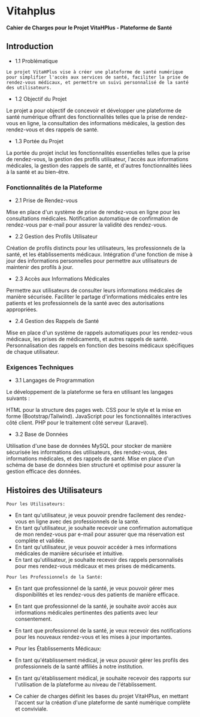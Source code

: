 # Vitahplus
**Cahier de Charges pour le Projet VitaHPlus - Plateforme de Santé**

## Introduction


- 1.1 Problématique
```
Le projet VitaHPlus vise à créer une plateforme de santé numérique pour simplifier l'accès aux services de santé, faciliter la prise de rendez-vous médicaux, et permettre un suivi personnalisé de la santé des utilisateurs.
```
- 1.2 Objectif du Projet

Le projet a pour objectif de concevoir et développer une plateforme de santé numérique offrant des fonctionnalités telles que la prise de rendez-vous en ligne, la consultation des informations médicales, la gestion des rendez-vous et des rappels de santé.

- 1.3 Portée du Projet

La portée du projet inclut les fonctionnalités essentielles telles que la prise de rendez-vous, la gestion des profils utilisateur, l'accès aux informations médicales, la gestion des rappels de santé, et d'autres fonctionnalités liées à la santé et au bien-être.

### Fonctionnalités de la Plateforme
- 2.1 Prise de Rendez-vous

Mise en place d'un système de prise de rendez-vous en ligne pour les consultations médicales.
Notification automatique de confirmation de rendez-vous par e-mail pour assurer la validité des rendez-vous.
- 2.2 Gestion des Profils Utilisateur

Création de profils distincts pour les utilisateurs, les professionnels de la santé, et les établissements médicaux.
Intégration d'une fonction de mise à jour des informations personnelles pour permettre aux utilisateurs de maintenir des profils à jour.
- 2.3 Accès aux Informations Médicales

Permettre aux utilisateurs de consulter leurs informations médicales de manière sécurisée.
Faciliter le partage d'informations médicales entre les patients et les professionnels de la santé avec des autorisations appropriées.
- 2.4 Gestion des Rappels de Santé

Mise en place d'un système de rappels automatiques pour les rendez-vous médicaux, les prises de médicaments, et autres rappels de santé.
Personnalisation des rappels en fonction des besoins médicaux spécifiques de chaque utilisateur.

### Exigences Techniques

- 3.1 Langages de Programmation

Le développement de la plateforme se fera en utilisant les langages suivants :

HTML pour la structure des pages web.
CSS pour le style et la mise en forme (Bootstrap/Tailwind).
JavaScript pour les fonctionnalités interactives côté client.
PHP pour le traitement côté serveur (Laravel).
- 3.2 Base de Données

Utilisation d'une base de données MySQL pour stocker de manière sécurisée les informations des utilisateurs, des rendez-vous, des informations médicales, et des rappels de santé.
Mise en place d'un schéma de base de données bien structuré et optimisé pour assurer la gestion efficace des données.

## Histoires des Utilisateurs
````
Pour les Utilisateurs:
````
* En tant qu'utilisateur, je veux pouvoir prendre facilement des rendez-vous en ligne avec des professionnels de la santé.
* En tant qu'utilisateur, je souhaite recevoir une confirmation automatique de mon rendez-vous par e-mail pour assurer que ma réservation est complète et validée.
* En tant qu'utilisateur, je veux pouvoir accéder à mes informations médicales de manière sécurisée et intuitive.
* En tant qu'utilisateur, je souhaite recevoir des rappels personnalisés pour mes rendez-vous médicaux et mes prises de médicaments.
````
Pour les Professionnels de la Santé:
````
* En tant que professionnel de la santé, je veux pouvoir gérer mes disponibilités et les rendez-vous des patients de manière efficace.
* En tant que professionnel de la santé, je souhaite avoir accès aux informations médicales pertinentes des patients avec leur consentement.
* En tant que professionnel de la santé, je veux recevoir des notifications pour les nouveaux rendez-vous et les mises à jour importantes.
* Pour les Établissements Médicaux:

* En tant qu'établissement médical, je veux pouvoir gérer les profils des professionnels de la santé affiliés à notre institution.
* En tant qu'établissement médical, je souhaite recevoir des rapports sur l'utilisation de la plateforme au niveau de l'établissement.
* Ce cahier de charges définit les bases du projet VitaHPlus, en mettant l'accent sur la création d'une plateforme de santé numérique complète et conviviale.
